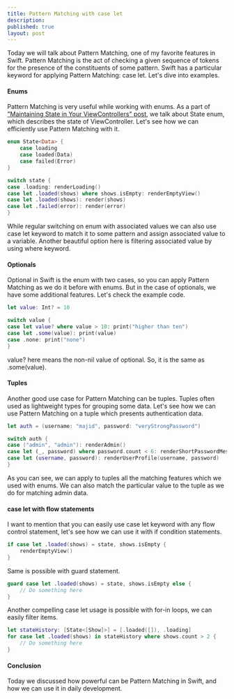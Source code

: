 ```yaml
---
title: Pattern Matching with case let
description: 
published: true
layout: post
---
```


Today we will talk about Pattern Matching, one of my favorite features in Swift.  Pattern Matching is the act of checking a given sequence of tokens for the presence of the constituents of some pattern. Swift has a particular keyword for applying Pattern Matching: case let. Let's dive into examples.

#### Enums
Pattern Matching is very useful while working with enums. As a part of ["Maintaining State in Your ViewControllers" post](https://mecid.github.io/2019/01/23/maintaining-state-in-view-controllers/), we talk about State enum, which describes the state of ViewController. Let's see how we can efficiently use Pattern Matching with it.

```swift
enum State<Data> {
    case loading
    case loaded(Data)
    case failed(Error)
}

switch state {
case .loading: renderLoading()
case let .loaded(shows) where shows.isEmpty: renderEmptyView()
case let .loaded(shows): render(shows)
case let .failed(error): render(error)
}
```

While regular switching on enum with associated values we can also use case let keyword to match it to some pattern and assign associated value to a variable. Another beautiful option here is filtering associated value by using where keyword.

#### Optionals
Optional in Swift is the enum with two cases, so you can apply Pattern Matching as we do it before with enums. But in the case of optionals, we have some additional features. Let's check the example code.

```swift
let value: Int? = 10

switch value {
case let value? where value > 10: print("higher than ten")
case let .some(value): print(value)
case .none: print("none")
}
```

value? here means the non-nil value of optional. So, it is the same as .some(value).

#### Tuples
Another good use case for Pattern Matching can be tuples. Tuples often used as lightweight types for grouping some data. Let's see how we can use Pattern Matching on a tuple which presents authentication data.

```swift 
let auth = (username: "majid", password: "veryStrongPassword")

switch auth {
case ("admin", "admin"): renderAdmin()
case let (_, password) where password.count < 6: renderShortPasswordMessage()
case let (username, password): renderUserProfile(username, password)
}
```

As you can see, we can apply to tuples all the matching features which we used with enums. We can also match the particular value to the tuple as we do for matching admin data.

#### case let with flow statements
I want to mention that you can easily use case let keyword with any flow control statement, let's see how we can use it with if condition statements.

```swift
if case let .loaded(shows) = state, shows.isEmpty {
    renderEmptyView()
}
```

Same is possible with guard statement.

```swift
guard case let .loaded(shows) = state, shows.isEmpty else {
    // Do something here
}
```

Another compelling case let usage is possible with for-in loops, we can easily filter items.

```swift 
let stateHistory: [State<[Show]>] = [.loaded([]), .loading]
for case let .loaded(shows) in stateHistory where shows.count > 2 {
    // Do something here
}
```

#### Conclusion
Today we discussed how powerful can be Pattern Matching in Swift, and how we can use it in daily development.